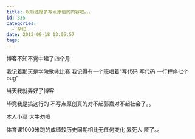 ```yaml
---
title: 以后还是多写点原创的内容吧。。。
id: 335
categories:
  - 杂记
date: 2013-09-18 13:05:57
tags:
---
```


博客不知不觉中建了四个月

我记着那天是学院歌咏比赛 我记得有一个班唱着“写代码 写代码 一行程序七个bug”

当天我就弄好了博客

毕竟我是搞这行的 不写点原创真的对不起郭嘉对不起社会了。。

本人小菜 大牛勿喷

体育课1000米跑的成绩较历史同期相比无任何变化 累死人 匿了。。